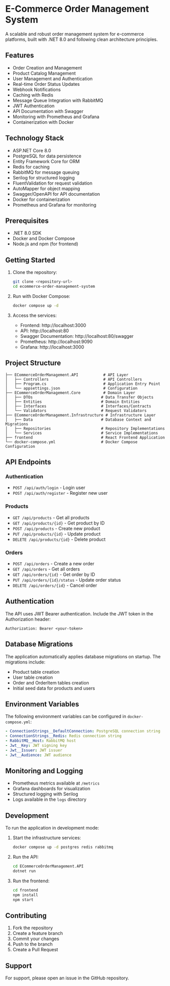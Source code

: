 # E-Commerce Order Management System

A scalable and robust order management system for e-commerce platforms, built with .NET 8.0 and following clean architecture principles.

## Features

- Order Creation and Management
- Product Catalog Management
- User Management and Authentication
- Real-time Order Status Updates
- Webhook Notifications
- Caching with Redis
- Message Queue Integration with RabbitMQ
- JWT Authentication
- API Documentation with Swagger
- Monitoring with Prometheus and Grafana
- Containerization with Docker

## Technology Stack

- ASP.NET Core 8.0
- PostgreSQL for data persistence
- Entity Framework Core for ORM
- Redis for caching
- RabbitMQ for message queuing
- Serilog for structured logging
- FluentValidation for request validation
- AutoMapper for object mapping
- Swagger/OpenAPI for API documentation
- Docker for containerization
- Prometheus and Grafana for monitoring

## Prerequisites

- .NET 8.0 SDK
- Docker and Docker Compose
- Node.js and npm (for frontend)

## Getting Started

1. Clone the repository:
   ```bash
   git clone <repository-url>
   cd ecommerce-order-management-system
   ```

2. Run with Docker Compose:
   ```bash
   docker compose up -d
   ```

3. Access the services:
   - Frontend: http://localhost:3000
   - API: http://localhost:80
   - Swagger Documentation: http://localhost:80/swagger
   - Prometheus: http://localhost:9090
   - Grafana: http://localhost:3000

## Project Structure

```
├── ECommerceOrderManagement.API           # API Layer
│   ├── Controllers                        # API Controllers
│   ├── Program.cs                         # Application Entry Point
│   └── appsettings.json                   # Configuration
├── ECommerceOrderManagement.Core          # Domain Layer
│   ├── DTOs                              # Data Transfer Objects
│   ├── Entities                          # Domain Entities
│   ├── Interfaces                        # Interfaces/Contracts
│   └── Validators                        # Request Validators
├── ECommerceOrderManagement.Infrastructure # Infrastructure Layer
│   ├── Data                              # Database Context and Migrations
│   ├── Repositories                      # Repository Implementations
│   └── Services                          # Service Implementations
├── frontend                              # React Frontend Application
└── docker-compose.yml                    # Docker Compose Configuration
```

## API Endpoints

### Authentication
- `POST /api/auth/login` - Login user
- `POST /api/auth/register` - Register new user

### Products
- `GET /api/products` - Get all products
- `GET /api/products/{id}` - Get product by ID
- `POST /api/products` - Create new product
- `PUT /api/products/{id}` - Update product
- `DELETE /api/products/{id}` - Delete product

### Orders
- `POST /api/orders` - Create a new order
- `GET /api/orders` - Get all orders
- `GET /api/orders/{id}` - Get order by ID
- `PUT /api/orders/{id}/status` - Update order status
- `DELETE /api/orders/{id}` - Cancel order

## Authentication

The API uses JWT Bearer authentication. Include the JWT token in the Authorization header:

```
Authorization: Bearer <your-token>
```

## Database Migrations

The application automatically applies database migrations on startup. The migrations include:
- Product table creation
- User table creation
- Order and OrderItem tables creation
- Initial seed data for products and users

## Environment Variables

The following environment variables can be configured in `docker-compose.yml`:

```yaml
- ConnectionStrings__DefaultConnection: PostgreSQL connection string
- ConnectionStrings__Redis: Redis connection string
- RabbitMQ__Host: RabbitMQ host
- Jwt__Key: JWT signing key
- Jwt__Issuer: JWT issuer
- Jwt__Audience: JWT audience
```

## Monitoring and Logging

- Prometheus metrics available at `/metrics`
- Grafana dashboards for visualization
- Structured logging with Serilog
- Logs available in the `logs` directory

## Development

To run the application in development mode:

1. Start the infrastructure services:
   ```bash
   docker compose up -d postgres redis rabbitmq
   ```

2. Run the API:
   ```bash
   cd ECommerceOrderManagement.API
   dotnet run
   ```

3. Run the frontend:
   ```bash
   cd frontend
   npm install
   npm start
   ```

## Contributing

1. Fork the repository
2. Create a feature branch
3. Commit your changes
4. Push to the branch
5. Create a Pull Request

## Support

For support, please open an issue in the GitHub repository.
